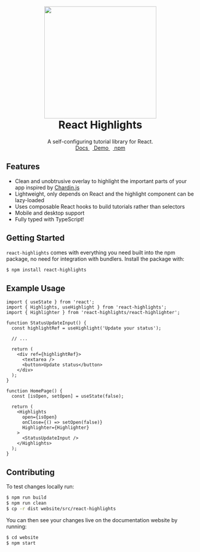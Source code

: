 <h1 align="center">
  <img height="300" src="https://github.com/RevereCRE/react-highlights/blob/main/.github/readme_logo.png">
  <br>
  React Highlights
</h1>

<p align="center">
  A self-configuring tutorial library for React.
  <br>
  <a href="https://reverecre.github.io/react-highlights">
    Docs
  </a>&nbsp;&nbsp;<a href="https://reverecre.github.io/react-highlights/docs/intro">
    Demo
  </a>&nbsp;&nbsp;<a href="https://www.npmjs.com/package/react-highlights">
    npm
  </a>
</p>

## Features

- Clean and unobtrusive overlay to highlight the important parts of your app
  inspired by [Chardin.js](https://heelhook.github.io/chardin.js/)
- Lightweight, only depends on React and the highlight component can be
  lazy-loaded
- Uses composable React hooks to build tutorials rather than selectors
- Mobile and desktop support
- Fully typed with TypeScript!

## Getting Started

`react-highlights` comes with everything you need built into the npm package, no
need for integration with bundlers. Install the package with:

```sh
$ npm install react-highlights
```

## Example Usage

```tsx
import { useState } from 'react';
import { Highlights, useHighlight } from 'react-highlights';
import { Highlighter } from 'react-highlights/react-highlighter';

function StatusUpdateInput() {
  const highlightRef = useHighlight('Update your status');

  // ...

  return (
    <div ref={highlightRef}>
      <textarea />
      <button>Update status</button>
    </div>
  );
}

function HomePage() {
  const [isOpen, setOpen] = useState(false);

  return (
    <Highlights
      open={isOpen}
      onClose={() => setOpen(false)}
      Highlighter={Highlighter}
    >
      <StatusUpdateInput />
    </Highlights>
  );
}
```

## Contributing

To test changes locally run:

```sh
$ npm run build
$ npm run clean
$ cp -r dist website/src/react-highlights
```

You can then see your changes live on the documentation website by running:

```sh
$ cd website
$ npm start
```
